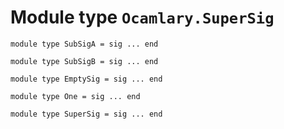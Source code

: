 
# Module type `Ocamlary.SuperSig`

```
module type SubSigA = sig ... end
```
```
module type SubSigB = sig ... end
```
```
module type EmptySig = sig ... end
```
```
module type One = sig ... end
```
```
module type SuperSig = sig ... end
```
